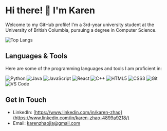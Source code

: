 # Hi there! 👋 I'm Karen



Welcome to my GitHub profile! I'm a 3rd-year university student at the University of British Columbia, pursuing a degree in Computer Science.

![Top Langs](https://github-readme-stats.vercel.app/api/top-langs/?username=karenzhao35&layout=compact)


## Languages & Tools
Here are some of the programming languages and tools I am proficient in:

![Python](https://img.shields.io/badge/Python-3776AB?style=for-the-badge&logo=python&logoColor=white)
![Java](https://img.shields.io/badge/Java-007396?style=for-the-badge&logo=java&logoColor=white)
![JavaScript](https://img.shields.io/badge/JavaScript-F7DF1E?style=for-the-badge&logo=javascript&logoColor=black)
![React](https://img.shields.io/badge/React-20232A?style=for-the-badge&logo=react&logoColor=61DAFB)
![C++](https://img.shields.io/badge/C++-00599C?style=for-the-badge&logo=cplusplus&logoColor=white)
![HTML5](https://img.shields.io/badge/HTML5-E34F26?style=for-the-badge&logo=html5&logoColor=white)
![CSS3](https://img.shields.io/badge/CSS3-1572B6?style=for-the-badge&logo=css3&logoColor=white)
![Git](https://img.shields.io/badge/Git-F05032?style=for-the-badge&logo=git&logoColor=white)
![VS Code](https://img.shields.io/badge/VS%20Code-007ACC?style=for-the-badge&logo=visual-studio-code&logoColor=white)



## Get in Touch
- LinkedIn: [https://www.linkedin.com/in/karen-zhao](https://www.linkedin.com/in/karen-zhao-4899a9218/)
- Email: [karenzhaojia@gmail.com](mailto:karenzhaojia@gmail.com)

